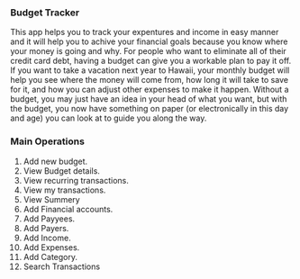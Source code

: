 ### Budget Tracker

This app helps you to track your expentures and income in easy manner and it will help you to achive your financial goals because you know where your money is going and why. For people who want to eliminate all of their credit card debt, having a budget can give you a workable plan to pay it off. If you want to take a vacation next year to Hawaii, your monthly budget will help you see where the money will come from, how long it will take to save for it, and how you can adjust other expenses to make it happen. Without a budget, you may just have an idea in your head of what you want, but with the budget, you now have something on paper (or electronically in this day and age) you can look at to guide you along the way.

### Main Operations
1. Add new budget.
2. View Budget details.
3. View recurring transactions.
4. View my transactions.
5. View Summery
6. Add Financial accounts.
7. Add Payyees.
8. Add Payers.
9. Add Income.
10. Add Expenses.
11. Add Category.
12. Search Transactions

